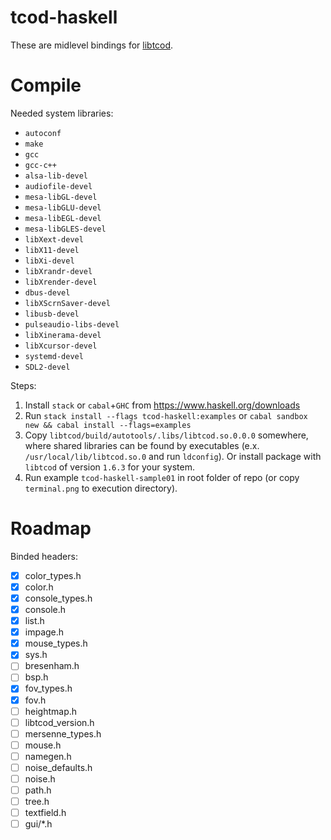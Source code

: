 # tcod-haskell

These are midlevel bindings for [libtcod](https://bitbucket.org/libtcod/libtcod).

# Compile

Needed system libraries:
- `autoconf`
- `make`
- `gcc`
- `gcc-c++`
- `alsa-lib-devel`
- `audiofile-devel`
- `mesa-libGL-devel`
- `mesa-libGLU-devel`
- `mesa-libEGL-devel`
- `mesa-libGLES-devel`
- `libXext-devel`
- `libX11-devel`
- `libXi-devel`
- `libXrandr-devel`
- `libXrender-devel`
- `dbus-devel`
- `libXScrnSaver-devel`
- `libusb-devel`
- `pulseaudio-libs-devel`
- `libXinerama-devel`
- `libXcursor-devel`
- `systemd-devel`
- `SDL2-devel`

Steps:
1. Install `stack` or `cabal`+`GHC` from https://www.haskell.org/downloads
2. Run `stack install --flags tcod-haskell:examples` or `cabal sandbox new && cabal install --flags=examples`
3. Copy `libtcod/build/autotools/.libs/libtcod.so.0.0.0` somewhere, where shared libraries can be found by executables (e.x. `/usr/local/lib/libtcod.so.0` and run `ldconfig`). Or install package with `libtcod` of version `1.6.3` for your system.
4. Run example `tcod-haskell-sample01` in root folder of repo (or copy `terminal.png` to execution directory).

# Roadmap

Binded headers:

- [x] color_types.h
- [x] color.h
- [x] console_types.h
- [x] console.h
- [x] list.h
- [x] impage.h
- [x] mouse_types.h
- [x] sys.h
- [ ] bresenham.h
- [ ] bsp.h
- [x] fov_types.h
- [x] fov.h
- [ ] heightmap.h
- [ ] libtcod_version.h
- [ ] mersenne_types.h
- [ ] mouse.h
- [ ] namegen.h
- [ ] noise_defaults.h
- [ ] noise.h
- [ ] path.h
- [ ] tree.h
- [ ] textfield.h
- [ ] gui/*.h
